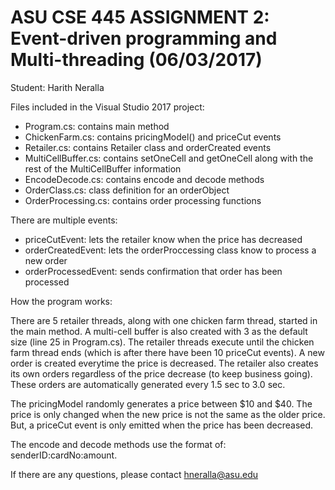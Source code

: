# ASU CSE 445 ASSIGNMENT 2: Event-driven programming and Multi-threading (06/03/2017)
 
Student: Harith Neralla

Files included in the Visual Studio 2017 project:
* Program.cs:		contains main method
* ChickenFarm.cs:	contains pricingModel() and priceCut events 
* Retailer.cs:		contains Retailer class and orderCreated events
* MultiCellBuffer.cs:	contains setOneCell and getOneCell along with the rest of the 
			MultiCellBuffer information
* EncodeDecode.cs:	contains encode and decode methods
* OrderClass.cs:	class definition for an orderObject
* OrderProcessing.cs:	contains order processing functions

There are multiple events:
* priceCutEvent:		lets the retailer know when the price has decreased
* orderCreatedEvent:	lets the orderProccessing class know to process a new order
* orderProcessedEvent:	sends confirmation that order has been processed

How the program works:

There are 5 retailer threads, along with one chicken farm thread, started in the main method. 
A multi-cell buffer is also created with 3 as the default size (line 25 in Program.cs). 
The retailer threads execute until the chicken farm thread ends (which is after there have 
been 10 priceCut events). A new order is created everytime the price is decreased. The retailer
also creates its own orders regardless of the price decrease (to keep business going). These orders
are automatically generated every 1.5 sec to 3.0 sec.

The pricingModel randomly generates a price between $10 and $40. The price is only changed when the
new price is not the same as the older price. But, a priceCut event is only emitted when the price has
been decreased.

The encode and decode methods use the format of: senderID:cardNo:amount.



If there are any questions, please contact hneralla@asu.edu 
